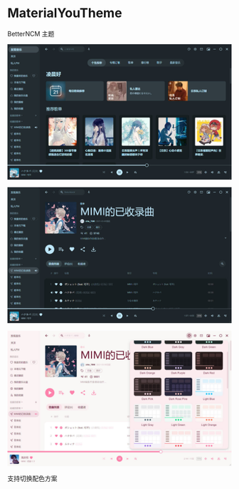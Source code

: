 # MaterialYouTheme
BetterNCM 主题

![preview](src/preview.jpg)

![preview](src/preview2.jpg)

![preview](src/preview3.jpg)

支持切换配色方案